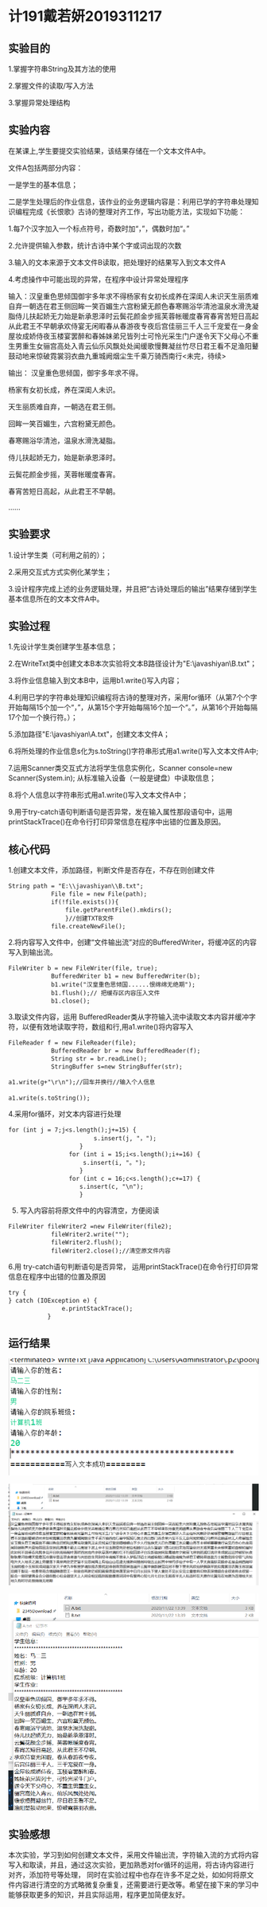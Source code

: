 # 计191戴若妍2019311217

## 实验目的

1.掌握字符串String及其方法的使用

2.掌握文件的读取/写入方法

3.掌握异常处理结构

## 实验内容

在某课上,学生要提交实验结果，该结果存储在一个文本文件A中。

文件A包括两部分内容：

一是学生的基本信息；

二是学生处理后的作业信息，该作业的业务逻辑内容是：利用已学的字符串处理知识编程完成《长恨歌》古诗的整理对齐工作，写出功能方法，实现如下功能：

1.每7个汉字加入一个标点符号，奇数时加“，”，偶数时加“。”

2.允许提供输入参数，统计古诗中某个字或词出现的次数

3.输入的文本来源于文本文件B读取，把处理好的结果写入到文本文件A

4.考虑操作中可能出现的异常，在程序中设计异常处理程序

输入：汉皇重色思倾国御宇多年求不得杨家有女初长成养在深闺人未识天生丽质难自弃一朝选在君王侧回眸一笑百媚生六宫粉黛无颜色春寒赐浴华清池温泉水滑洗凝脂侍儿扶起娇无力始是新承恩泽时云鬓花颜金步摇芙蓉帐暖度春宵春宵苦短日高起从此君王不早朝承欢侍宴无闲暇春从春游夜专夜后宫佳丽三千人三千宠爱在一身金屋妆成娇侍夜玉楼宴罢醉和春姊妹弟兄皆列士可怜光采生门户遂令天下父母心不重生男重生女骊宫高处入青云仙乐风飘处处闻缓歌慢舞凝丝竹尽日君王看不足渔阳鼙鼓动地来惊破霓裳羽衣曲九重城阙烟尘生千乘万骑西南行<未完，待续>

输出：
汉皇重色思倾国，御宇多年求不得。

杨家有女初长成，养在深闺人未识。

天生丽质难自弃，一朝选在君王侧。

回眸一笑百媚生，六宫粉黛无颜色。

春寒赐浴华清池，温泉水滑洗凝脂。

侍儿扶起娇无力，始是新承恩泽时。

云鬓花颜金步摇，芙蓉帐暖度春宵。

春宵苦短日高起，从此君王不早朝。

......

## 实验要求

1.设计学生类（可利用之前的）；

2.采用交互式方式实例化某学生；

3.设计程序完成上述的业务逻辑处理，并且把“古诗处理后的输出”结果存储到学生基本信息所在的文本文件A中。


## 实验过程

1.先设计学生类创建学生基本信息；

2.在WriteTxt类中创建文本B本次实验将文本B路径设计为"E:\\javashiyan\\B.txt"；

3.将作业信息输入到文本B中，运用b1.write()写入内容；

4.利用已学的字符串处理知识编程将古诗的整理对齐，采用for循环（从第7个个字开始每隔15个加一个“，”，从第15个字开始每隔16个加一个“。”，从第16个开始每隔17个加一个换行符。）；

5.添加路径"E:\\javashiyan\\A.txt"，创建文本文件A；

6.将所处理的作业信息s化为s.toString()字符串形式用a1.write()写入文本文件A中;

7.运用Scanner类交互式方法将学生信息实例化，Scanner console=new Scanner(System.in); 从标准输入设备（一般是键盘）中读取信息；

8.将个人信息以字符串形式用a1.write()写入文本文件A中；

9.用于try-catch语句判断语句是否异常，发在输入属性那段语句中，运用printStackTrace()在命令行打印异常信息在程序中出错的位置及原因。

## 核心代码

1.创建文本文件，添加路径，判断文件是否存在，不存在则创建文件
```
String path = "E:\\javashiyan\\B.txt";
	        File file = new File(path);
	        if(!file.exists()){
	            file.getParentFile().mkdirs();          
	            }//创建TXTB文件
	        file.createNewFile();
 ```
2.将内容写入文件中，创建“文件输出流”对应的BufferedWriter，将缓冲区的内容写入到输出流。
```
FileWriter b = new FileWriter(file, true);
	        BufferedWriter b1 = new BufferedWriter(b);
	        b1.write("汉皇重色思倾国......恨绵绵无绝期");
	        b1.flush();// 把缓存区内容压入文件
	        b1.close(); 
``` 
3.取读文件内容，运用 BufferedReader类从字符输入流中读取文本内容并缓冲字符，以便有效地读取字符，数组和行,用a1.write()将内容写入
```
FileReader f = new FileReader(file);
	        BufferedReader br = new BufferedReader(f);
	        String str = br.readLine();
	        StringBuffer s=new StringBuffer(str);
```
```
a1.write(g+"\r\n");//回车并换行//输入个人信息

a1.write(s.toString());
```
4.采用for循环，对文本内容进行处理
```
for (int j = 7;j<s.length();j+=15) {
	        	        s.insert(j, "，");
	        	    }
	        	 for (int i = 15;i<s.length();i+=16) {
	                 s.insert(i, "。");
	                }
	             for (int c = 16;c<s.length();c+=17) {
	                s.insert(c, "\n");
	                }
  ```  
5.  写入内容前将原文件中的内容清空，方便阅读
```
FileWriter fileWriter2 =new FileWriter(file2);
            fileWriter2.write("");
            fileWriter2.flush();
            fileWriter2.close();//清空原文件内容
```
 6.用 try-catch语句判断语句是否异常， 运用printStackTrace()在命令行打印异常信息在程序中出错的位置及原因
 ```
 try {
 } catch (IOException e) {
	            e.printStackTrace();
	        } 
 ```
 ## 运行结果
 
 ![a](https://github.com/DaiRuoYan-123/Java-course4/blob/main/java1.png)
 
 ![b](https://github.com/DaiRuoYan-123/Java-course4/blob/main/java2.png)
 
 ![c](https://github.com/DaiRuoYan-123/Java-course4/blob/main/java3.png)
 
 ## 实验感想
 
 本次实验，学习到如何创建文本文件，采用文件输出流，字符输入流的方式将内容写入和取读，并且，通过这次实验，更加熟悉对for循环的运用，将古诗内容进行对齐，添加符号等处理，
同时在实验过程中也存在许多不足之处，如如何将原文件内容进行清空的方式略微复杂重复，还需要进行更改等。希望在接下来的学习中能够获取更多的知识，并且实际运用，程序更加简便友好。


